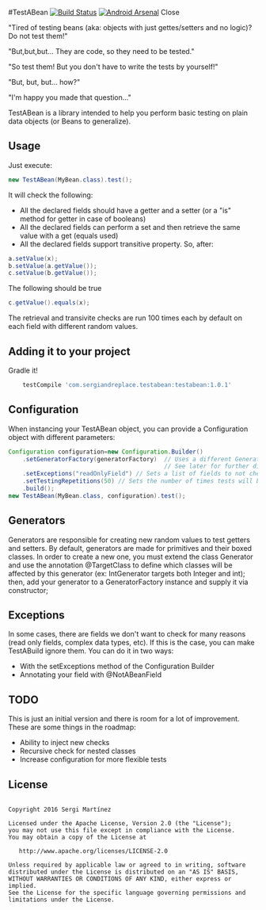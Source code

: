#TestABean [![Build Status](https://travis-ci.org/sergiandreplace/TestABean.svg?branch=master)](https://travis-ci.org/sergiandreplace/TestABean) [![Android Arsenal](https://img.shields.io/badge/Android%20Arsenal-TestABean-brightgreen.svg?style=flat)](http://android-arsenal.com/details/1/3345)
                                                                                                                                                 Close


"Tired of testing beans (aka: objects with just gettes/setters and no logic)? Do not test them!"

"But,but,but... They are code, so they need to be tested."

"So test them! But you don't have to write the tests by yourself!"

"But, but, but... how?"

"I'm happy you made that question..."

TestABean is a library intended to help you perform basic testing on plain data objects (or Beans to generalize).

## Usage 

Just execute:

``` Java
new TestABean(MyBean.class).test();
```

It will check the following:

* All the declared fields should have a getter and a setter (or a "is" method for getter in case of booleans)
* All the declared fields can perform a set and then retrieve the same value with a get (equals used)
* All the declared fields support transitive property. So, after:

``` Java
a.setValue(x);
b.setValue(a.getValue());
c.setValue(b.getValue());
```

The following should be true

``` Java
c.getValue().equals(x);
```

The retrieval and transivite checks are run 100 times each by default on each field with different random values.

## Adding it to your project

Gradle it!

```Groovy
    testCompile 'com.sergiandreplace.testabean:testabean:1.0.1'
```

## Configuration

When instancing your TestABean object, you can provide a Configuration object with different parameters:

``` Java
Configuration configuration=new Configuration.Builder()
    .setGeneratorFactory(generatorFactory)  // Uses a different GeneratorFactory
                                            // See later for further discussion
    .setExceptions("readOnlyField") // Sets a list of fields to not check (readonly, with logic, etc)
    .setTestingRepetitions(50) // Sets the number of times tests will be repeated. 100 by default.
    .build();
new TestABean(MyBean.class, configuration).test();
```

## Generators

Generators are responsible for creating new random values to test getters and setters. By default, generators are made for primitives and their boxed classes. 
In order to create a new one, you must extend the class Generator<T> and use the annotation @TargetClass to define which classes will be affected by this generator
(ex: IntGenerator targets both Integer and int); then, add your generator to a GeneratorFactory instance and supply it via constructor;

## Exceptions

In some cases, there are fields we don't want to check for many reasons (read only fields, complex data types, etc). If this is the case, you can
make TestABuild ignore them. You can do it in two ways:

* With the setExceptions method of the Configuration Builder
* Annotating your field with @NotABeanField

## TODO

This is just an initial version and there is room for a lot of improvement. These are some things in the roadmap:

* Ability to inject new checks
* Recursive check for nested classes
* Increase configuration for more flexible tests

## License

```

Copyright 2016 Sergi Martínez

Licensed under the Apache License, Version 2.0 (the "License");
you may not use this file except in compliance with the License.
You may obtain a copy of the License at

   http://www.apache.org/licenses/LICENSE-2.0

Unless required by applicable law or agreed to in writing, software
distributed under the License is distributed on an "AS IS" BASIS,
WITHOUT WARRANTIES OR CONDITIONS OF ANY KIND, either express or implied.
See the License for the specific language governing permissions and
limitations under the License.
```
